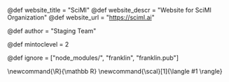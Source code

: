 <!--
Add here global page variables to use throughout your
website.
The website_* must be defined for the RSS to work
-->
@def website_title = "SciMl"
@def website_descr = "Website for SciMl Organization"
@def website_url   = "https://sciml.ai"

@def author = "Staging Team"

@def mintoclevel = 2

<!--
Add here files or directories that should be ignored by Franklin, otherwise
these files might be copied and, if markdown, processed by Franklin which
you might not want. Indicate directories by ending the name with a `/`.
-->
@def ignore = ["node_modules/", "franklin", "franklin.pub"]

<!--
Add here global latex commands to use throughout your
pages. It can be math commands but does not need to be.
For instance:
* \newcommand{\phrase}{This is a long phrase to copy.}
-->
\newcommand{\R}{\mathbb R}
\newcommand{\scal}[1]{\langle #1 \rangle}
